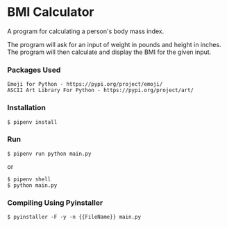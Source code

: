 # BMI Calculator

A program for calculating a person's body mass index.

The program will ask for an input of weight in pounds and height in inches. 
The program will then calculate and display the BMI for the given input.


### Packages Used
    Emoji for Python - https://pypi.org/project/emoji/
    ASCII Art Library For Python - https://pypi.org/project/art/

### Installation

    $ pipenv install

### Run

    $ pipenv run python main.py

or

    $ pipenv shell
    $ python main.py

### Compiling Using Pyinstaller

    $ pyinstaller -F -y -n {{FileName}} main.py
